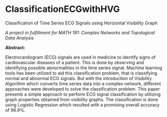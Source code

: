 # ClassificationECGwithHVG
Classification of Time Series ECG Signals using Horizontal Visibility Graph

_A project in fulfillment for MATH 191: Complex Networks and Topological Data Analysis_


**Abstract:**

Electrocardiogram (ECG) signals are used in medicine to identify signs of cardiovascular diseases of
a patient. This is done by observing and identifying possible abnormalities in the time series signal.
Machine learning tools has been utilized to aid this classification problem, that is classifying normal
and abnormal ECG signals. But with the introduction of Visibility Algorithm which converts time
series data into a complex network, different approaches were developed to solve the classification
problem. This paper presents a simple approach to perform ECG signal classification by utilizing
graph properties obtained from visibility graphs. The classification is done using Logistic Regression
which resulted with a promising overall accuracy of 96.9%.

